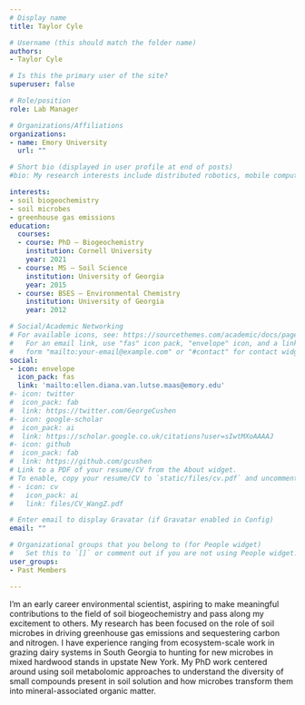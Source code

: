 ```yaml
---
# Display name
title: Taylor Cyle

# Username (this should match the folder name)
authors:
- Taylor Cyle

# Is this the primary user of the site?
superuser: false

# Role/position
role: Lab Manager

# Organizations/Affiliations
organizations:
- name: Emory University
  url: ""

# Short bio (displayed in user profile at end of posts)
#bio: My research interests include distributed robotics, mobile computing and programmable matter.

interests:
- soil biogeochemistry 
- soil microbes
- greenhouse gas emissions 
education:
  courses:
  - course: PhD – Biogeochemistry 
    institution: Cornell University
    year: 2021
  - course: MS – Soil Science 
    institution: University of Georgia
    year: 2015
  - course: BSES – Environmental Chemistry
    institution: University of Georgia
    year: 2012

# Social/Academic Networking
# For available icons, see: https://sourcethemes.com/academic/docs/page-builder/#icons
#   For an email link, use "fas" icon pack, "envelope" icon, and a link in the
#   form "mailto:your-email@example.com" or "#contact" for contact widget.
social:
- icon: envelope
  icon_pack: fas
  link: 'mailto:ellen.diana.van.lutse.maas@emory.edu'
#- icon: twitter
#  icon_pack: fab
#  link: https://twitter.com/GeorgeCushen
#- icon: google-scholar
#  icon_pack: ai
#  link: https://scholar.google.co.uk/citations?user=sIwtMXoAAAAJ
#- icon: github
#  icon_pack: fab
#  link: https://github.com/gcushen
# Link to a PDF of your resume/CV from the About widget.
# To enable, copy your resume/CV to `static/files/cv.pdf` and uncomment the lines below.
# - icon: cv
#   icon_pack: ai
#   link: files/CV_WangZ.pdf

# Enter email to display Gravatar (if Gravatar enabled in Config)
email: ""

# Organizational groups that you belong to (for People widget)
#   Set this to `[]` or comment out if you are not using People widget.
user_groups:
- Past Members

---
```


I’m an early career environmental scientist, aspiring to make meaningful contributions to the field of soil biogeochemistry and pass along my excitement to others. My research has been focused on the role of soil microbes in driving greenhouse gas emissions and sequestering carbon and nitrogen. I have experience ranging from ecosystem-scale work in grazing dairy systems in South Georgia to hunting for new microbes in mixed hardwood stands in upstate New York. My PhD work centered around using soil metabolomic approaches to understand the diversity of small compounds present in soil solution and how microbes transform them into mineral-associated organic matter.   
